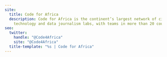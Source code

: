 ```yaml
---
site:
  title: Code for Africa
  description: Code for Africa is the continent’s largest network of civic
    technology and data journalism labs, with teams in more than 20 countries.
seo:
  twitter:
    handle: "@Code4Africa"
    site: "@Code4Africa"
  title-template: "%s | Code for Africa"
---
```

